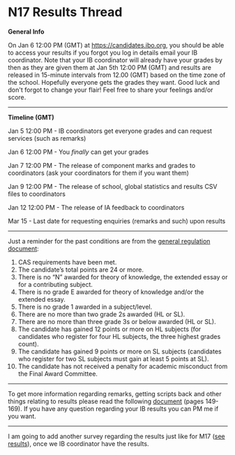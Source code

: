 # N17 Results Thread

**General Info**

On Jan 6 12:00 PM (GMT) at https://candidates.ibo.org, you should be able to access your results if you forgot you log in details email your IB coordinator. Note that your IB coordinator will already have your grades by then as they are given them at Jan 5th 12:00 PM (GMT) and results are released in 15-minute intervals from 12.00 (GMT) based on the time zone of the school. Hopefully everyone gets the grades they want. Good luck and don't forgot to change your flair! Feel free to share your feelings and/or score.

---

**Timeline (GMT)**

Jan 5 12:00 PM - IB coordinators get everyone grades and can request services (such as remarks)

Jan 6 12:00 PM - You *finally* can get your grades

Jan 7 12:00 PM - The release of component marks and grades to coordinators (ask your coordinators for them if you want them)

Jan 9 12:00 PM - The release of school, global statistics and results CSV files to coordinators

Jan 12 12:00 PM - The release of IA feedback to coordinators 

Mar 15 - Last date for requesting enquiries (remarks and such) upon results


---

Just a reminder for the past conditions are from the [general regulation document](http://www.ibo.org/globalassets/publications/become-an-ib-school/dp-general-regulations-en.pdf):

1. CAS requirements have been met.
2. The candidate’s total points are 24 or more.
3. There is no “N” awarded for theory of knowledge, the extended essay or for a contributing
subject.
4. There is no grade E awarded for theory of knowledge and/or the extended essay.
5. There is no grade 1 awarded in a subject/level.
6. There are no more than two grade 2s awarded (HL or SL).
7. There are no more than three grade 3s or below awarded (HL or SL).
8. The candidate has gained 12 points or more on HL subjects (for candidates who register for four
HL subjects, the three highest grades count).
9. The candidate has gained 9 points or more on SL subjects (candidates who register for two SL
subjects must gain at least 5 points at SL).
10. The candidate has not received a penalty for academic misconduct from the Final Award
Committee.

---

To get more information regarding remarks, getting scripts back and other things relating to results please read the following [document](https://docviewer.yandex.com/view/0/?*=IqgLnmCVNU5ReN%2BAyVP2b1TVpBV7InVybCI6InlhLWRpc2stcHVibGljOi8vZjJVSXZYSUwwWnF5d1U4blFqTTBWQ2RibU5zdVVDMUtyeDMvWlZPY0xSRT06L0hhbmRib29rIG9mIFByb2NlZHVyZXMgZm9yIHRoZSBEaXBsb21hIFByb2dyYW1tZSAtIDIwMTcvSGFuZGJvb2sgb2YgUHJvY2VkdXJlcyBmb3IgdGhlIERpcGxvbWEgUHJvZ3JhbW1lIC0gMjAxNyAtIEVOR0xJU0gucGRmIiwidGl0bGUiOiJIYW5kYm9vayBvZiBQcm9jZWR1cmVzIGZvciB0aGUgRGlwbG9tYSBQcm9ncmFtbWUgLSAyMDE3IC0gRU5HTElTSC5wZGYiLCJ1aWQiOiIwIiwieXUiOiIxMzMzNzQ0NjgxNDk2ODQ4MTA1Iiwibm9pZnJhbWUiOmZhbHNlLCJ0cyI6MTQ5OTE5OTg2MjU5Nn0%3D) (pages 149-169). If you have any question regarding your IB results you can PM me if you want.

---

I am going to add another survey regarding the results just like for M17 ([see results](https://www.reddit.com/r/IBO/comments/73g2bv/ribo_m17_statistics/)), once we IB coordinator have the results.
